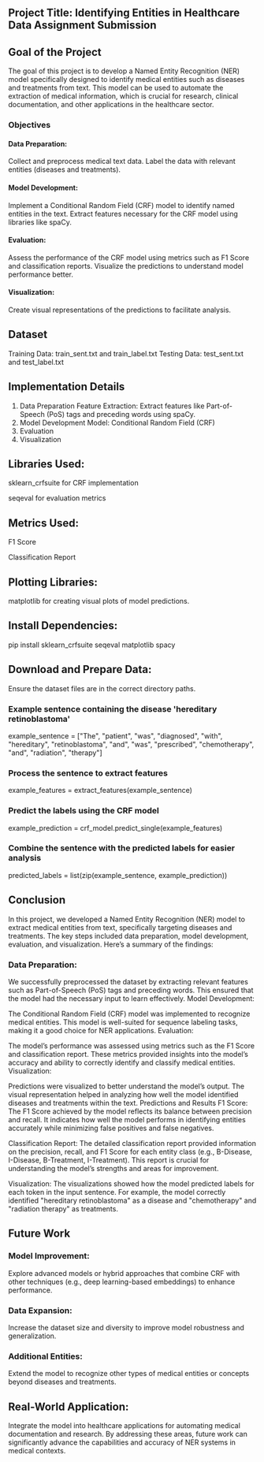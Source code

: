 ## Project Title: Identifying Entities in Healthcare Data Assignment Submission
## Goal of the Project
The goal of this project is to develop a Named Entity Recognition (NER) model specifically designed to identify medical entities such as diseases and treatments from text. This model can be used to automate the extraction of medical information, which is crucial for research, clinical documentation, and other applications in the healthcare sector.

### Objectives
#### Data Preparation:

Collect and preprocess medical text data.
Label the data with relevant entities (diseases and treatments).
#### Model Development:

Implement a Conditional Random Field (CRF) model to identify named entities in the text.
Extract features necessary for the CRF model using libraries like spaCy.
#### Evaluation:

Assess the performance of the CRF model using metrics such as F1 Score and classification reports.
Visualize the predictions to understand model performance better.
#### Visualization:

Create visual representations of the predictions to facilitate analysis.
## Dataset
Training Data: train_sent.txt and train_label.txt
Testing Data: test_sent.txt and test_label.txt
## Implementation Details
1. Data Preparation
Feature Extraction:
Extract features like Part-of-Speech (PoS) tags and preceding words using spaCy.
2. Model Development
Model: Conditional Random Field (CRF)
3. Evaluation
4. Visualization
## Libraries Used:
sklearn_crfsuite for CRF implementation

seqeval for evaluation metrics
## Metrics Used:
F1 Score

Classification Report

## Plotting Libraries:
matplotlib for creating visual plots of model predictions.
## Install Dependencies:

pip install sklearn_crfsuite seqeval matplotlib spacy
## Download and Prepare Data:

Ensure the dataset files are in the correct directory paths.

### Example sentence containing the disease 'hereditary retinoblastoma'
example_sentence = ["The", "patient", "was", "diagnosed", "with", "hereditary", "retinoblastoma", "and", "was", "prescribed", "chemotherapy", "and", "radiation", "therapy"]

###  Process the sentence to extract features
example_features = extract_features(example_sentence)

###  Predict the labels using the CRF model
example_prediction = crf_model.predict_single(example_features)

###  Combine the sentence with the predicted labels for easier analysis
predicted_labels = list(zip(example_sentence, example_prediction))



## Conclusion
In this project, we developed a Named Entity Recognition (NER) model to extract medical entities from text, specifically targeting diseases and treatments. The key steps included data preparation, model development, evaluation, and visualization. Here’s a summary of the findings:

### Data Preparation:

We successfully preprocessed the dataset by extracting relevant features such as Part-of-Speech (PoS) tags and preceding words. This ensured that the model had the necessary input to learn effectively.
Model Development:

The Conditional Random Field (CRF) model was implemented to recognize medical entities. This model is well-suited for sequence labeling tasks, making it a good choice for NER applications.
Evaluation:

The model’s performance was assessed using metrics such as the F1 Score and classification report. These metrics provided insights into the model’s accuracy and ability to correctly identify and classify medical entities.
Visualization:

Predictions were visualized to better understand the model’s output. The visual representation helped in analyzing how well the model identified diseases and treatments within the text.
Predictions and Results
F1 Score: The F1 Score achieved by the model reflects its balance between precision and recall. It indicates how well the model performs in identifying entities accurately while minimizing false positives and false negatives.

Classification Report: The detailed classification report provided information on the precision, recall, and F1 Score for each entity class (e.g., B-Disease, I-Disease, B-Treatment, I-Treatment). This report is crucial for understanding the model’s strengths and areas for improvement.

Visualization: The visualizations showed how the model predicted labels for each token in the input sentence. For example, the model correctly identified "hereditary retinoblastoma" as a disease and "chemotherapy" and "radiation therapy" as treatments.

## Future Work
### Model Improvement:

Explore advanced models or hybrid approaches that combine CRF with other techniques (e.g., deep learning-based embeddings) to enhance performance.
### Data Expansion:

Increase the dataset size and diversity to improve model robustness and generalization.
### Additional Entities:

Extend the model to recognize other types of medical entities or concepts beyond diseases and treatments.
## Real-World Application:

Integrate the model into healthcare applications for automating medical documentation and research.
By addressing these areas, future work can significantly advance the capabilities and accuracy of NER systems in medical contexts.

